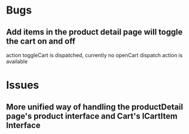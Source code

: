 # Bugs

## Add items in the product detail page will toggle the cart on and off

action toggleCart is dispatched, currently no openCart dispatch action is available

# Issues

## More unified way of handling the productDetail page's product interface and Cart's ICartItem Interface
